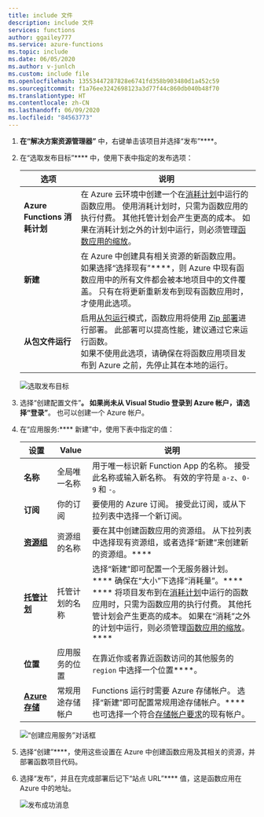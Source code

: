 ```yaml
---
title: include 文件
description: include 文件
services: functions
author: ggailey777
ms.service: azure-functions
ms.topic: include
ms.date: 06/05/2020
ms.author: v-junlch
ms.custom: include file
ms.openlocfilehash: 13553447287828e6741fd358b903480d1a452c59
ms.sourcegitcommit: f1a76ee3242698123a3d77f44c860db040b48f70
ms.translationtype: HT
ms.contentlocale: zh-CN
ms.lasthandoff: 06/09/2020
ms.locfileid: "84563773"
---
```

1. **在“解决方案资源管理器”** 中，右键单击该项目并选择“发布”****。

2. 在“选取发布目标”**** 中，使用下表中指定的发布选项： 

    | 选项      | 说明                                |
    | ------------ |  -------------------------------------------------- |
    | **Azure Functions 消耗计划** | 在 Azure 云环境中创建一个在[消耗计划](../articles/azure-functions/functions-scale.md#consumption-plan)中运行的函数应用。 使用消耗计划时，只需为函数应用的执行付费。 其他托管计划会产生更高的成本。 如果在消耗计划之外的计划中运行，则必须管理[函数应用的缩放](../articles/azure-functions/functions-scale.md)。| 
    | **新建** | 在 Azure 中创建具有相关资源的新函数应用。 <br/>如果选择“选择现有”****，则 Azure 中现有函数应用中的所有文件都会被本地项目中的文件覆盖。 只有在将更新重新发布到现有函数应用时，才使用此选项。 |
    | **从包文件运行** | 启用[从包运行](../articles/azure-functions/run-functions-from-deployment-package.md)模式，函数应用将使用 [Zip 部署](../articles/azure-functions/functions-deployment-technologies.md#zip-deploy)进行部署。 此部署可以提高性能，建议通过它来运行函数。 <br/>如果不使用此选项，请确保在将函数应用项目发布到 Azure 之前，先停止其在本地的运行。 |

    ![选取发布目标](./media/functions-vstools-publish/functions-visual-studio-publish-profile.png)


3. 选择“创建配置文件”****。 如果尚未从 Visual Studio 登录到 Azure 帐户，请选择“登录”****。 也可以创建一个 Azure 帐户。

4. 在“应用服务:**** 新建”中，使用下表中指定的值：

    | 设置      | Value  | 说明                                |
    | ------------ |  ------- | -------------------------------------------------- |
    | **名称** | 全局唯一名称 | 用于唯一标识新 Function App 的名称。 接受此名称或输入新名称。 有效的字符是 `a-z`、`0-9` 和 `-`。 |
    | **订阅** | 你的订阅 | 要使用的 Azure 订阅。 接受此订阅，或从下拉列表中选择一个新订阅。 |
    | **[资源组](../articles/azure-resource-manager/management/overview.md)** | 资源组的名称 |  要在其中创建函数应用的资源组。 从下拉列表中选择现有资源组，或者选择“新建”来创建新的资源组。****|
    | **[托管计划](../articles/azure-functions/functions-scale.md)** | 托管计划的名称 | 选择“新建”即可配置一个无服务器计划。**** 确保在“大小”下选择“消耗量”。**** **** 将项目发布到在[消耗计划](../articles/azure-functions/functions-scale.md#consumption-plan)中运行的函数应用时，只需为函数应用的执行付费。 其他托管计划会产生更高的成本。 如果在“消耗”之外的计划中运行，则必须管理[函数应用的缩放](../articles/azure-functions/functions-scale.md)。****  |
    | **位置** | 应用服务的位置 | 在靠近你或者靠近函数访问的其他服务的 `region` 中选择一个位置****。 |
    | **[Azure 存储](../articles/storage/common/storage-account-create.md)** | 常规用途存储帐户 | Functions 运行时需要 Azure 存储帐户。 选择“新建”即可配置常规用途存储帐户。**** 也可选择一个符合[存储帐户要求](../articles/azure-functions/functions-scale.md#storage-account-requirements)的现有帐户。  |

    ![“创建应用服务”对话框](./media/functions-vstools-publish/functions-visual-studio-publish.png)

5. 选择“创建”****，使用这些设置在 Azure 中创建函数应用及其相关的资源，并部署函数项目代码。 

6. 选择“发布”，并且在完成部署后记下“站点 URL”**** 值，这是函数应用在 Azure 中的地址。

    ![发布成功消息](./media/functions-vstools-publish/functions-visual-studio-publish-complete.png)


